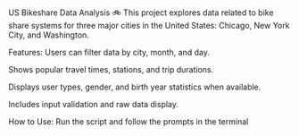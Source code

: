 US Bikeshare Data Analysis 🚲
This project explores data related to bike share systems for three major cities in the United States: Chicago, New York City, and Washington.

Features:
Users can filter data by city, month, and day.

Shows popular travel times, stations, and trip durations.

Displays user types, gender, and birth year statistics when available.

Includes input validation and raw data display.

How to Use:
Run the script and follow the prompts in the terminal